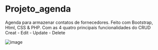 # Projeto_agenda
Agenda para armazenar contatos de fornecedores. Feito com Bootstrap, Html, CSS &amp; PHP.
Com as 4 quatro principais funcionalidades do CRUD
Creat - Edit - Update - Delete





![image](https://user-images.githubusercontent.com/77867650/185623973-79e35ace-b1bb-4aec-9355-3dcc491c0184.png)

